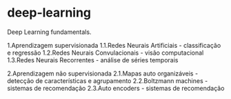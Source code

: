 # deep-learning
Deep Learning fundamentals.

1.Aprendizagem supervisionada
1.1.Redes Neurais Artificiais - classificação e regressão
1.2.Redes Neurais Convulacionais - visão computacional
1.3.Redes Neurais Recorrentes - análise de séries temporais

2.Aprendizagem não supervisionada
2.1.Mapas auto organizáveis - detecção de características e agrupamento
2.2.Boltzmann machines - sistemas de recomendação
2.3.Auto encoders - sistemas de recomendação
